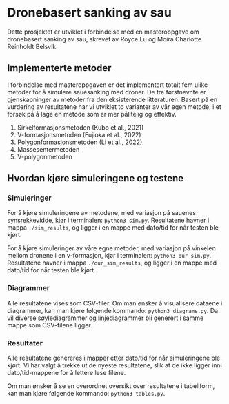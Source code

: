 # Dronebasert sanking av sau

Dette prosjektet er utviklet i forbindelse med en masteroppgave om dronebasert sanking av sau, skrevet av Royce Lu og Moira Charlotte Reinholdt Belsvik.

## Implementerte metoder

I forbindelse med masteroppgaven er det implementert totalt fem ulike metoder for å simulere sauesanking med droner. De tre førstnevnte er gjenskapninger av metoder fra den eksisterende litteraturen. Basert på en vurdering av resultatene har vi utviklet to varianter av vår egen metode, i et forsøk på å lage en metode som er mer pålitelig og effektiv.

1. Sirkelformasjonsmetoden (Kubo et al., 2021)
1. V-formasjonsmetoden (Fujioka et al., 2022)
1. Polygonformasjonsmetoden (Li et al., 2022)
1. Massesentermetoden
1. V-polygonmetoden

## Hvordan kjøre simuleringene og testene

### Simuleringer

For å kjøre simuleringene av metodene, med variasjon på sauenes synsrekkevidde, kjør i terminalen: `python3 sim.py`. Resultatene havner i mappa `./sim_results`, og ligger i en mappe med dato/tid for når testen ble kjørt.

For å kjøre simuleringer av våre egne metoder, med variasjon på vinkelen mellom dronene i en v-formasjon, kjør i terminalen: `python3 our_sim.py`. Resultatene havner i mappa `./our_sim_results`, og ligger i en mappe med dato/tid for når testen ble kjørt.

### Diagrammer

Alle resultatene vises som CSV-filer. Om man ønsker å visualisere dataene i diagrammer, kan man kjøre følgende kommando: `python3 diagrams.py`. Da vil diverse søylediagrammer og linjediagrammer bli generert i samme mappe som CSV-filene ligger. 

### Resultater

Alle resultatene genereres i mapper etter dato/tid for når simuleringene ble kjørt. Vi har valgt å trekke ut de nyeste resultatene, slik at de ikke ligger inni dato/tid-mappene for å lettere lese filene.

Om man ønsker å se en overordnet oversikt over resultatene i tabellform, kan man kjøre følgende kommando: `python3 tables.py`.
